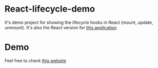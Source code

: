 # React-lifecycle-demo
It's demo project for showing the lifecycle hooks in React (mount, update, unmount). It's also the React version for [this application](https://github.com/JenHsuan/ngBookPractices/tree/master/other-courses/angular-complete-course-2022/examples/cmp-databinding-start)

# Demo
Feel free to check [this website](https://react-lifecycle-demo.herokuapp.com/)

